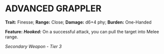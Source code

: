 ﻿---
tags:
  - Item
  - Weapon
name: 'ADVANCED GRAPPLER'
trait: 'Finesse'
range: 'Close'
damage: 'd6+4 phy'
burden: 'One-Handed'
feat_name: 'Hooked'
feat_text: 'On a successful attack, you can pull the target into Melee range.'
primary_or_secondary: 'Secondary Weapon'
tier: 3
---

# ADVANCED GRAPPLER

**Trait:** Finesse; **Range:** Close; **Damage:** d6+4 phy; **Burden:** One-Handed

**Feature:** ***Hooked:*** On a successful attack, you can pull the target into Melee range.

*Secondary Weapon - Tier 3*
